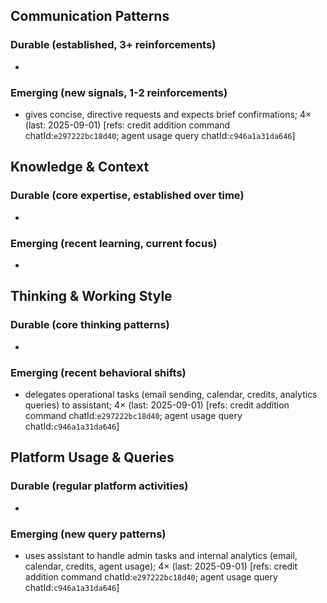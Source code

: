 ## Communication Patterns
### Durable (established, 3+ reinforcements)
-

### Emerging (new signals, 1-2 reinforcements)
- gives concise, directive requests and expects brief confirmations; 4× (last: 2025-09-01) [refs: credit addition command chatId:`e297222bc18d40`; agent usage query chatId:`c946a1a31da646`]

## Knowledge & Context
### Durable (core expertise, established over time)
-

### Emerging (recent learning, current focus)
-

## Thinking & Working Style
### Durable (core thinking patterns)
-

### Emerging (recent behavioral shifts)
- delegates operational tasks (email sending, calendar, credits, analytics queries) to assistant; 4× (last: 2025-09-01) [refs: credit addition command chatId:`e297222bc18d40`; agent usage query chatId:`c946a1a31da646`]

## Platform Usage & Queries
### Durable (regular platform activities)
-

### Emerging (new query patterns)
- uses assistant to handle admin tasks and internal analytics (email, calendar, credits, agent usage); 4× (last: 2025-09-01) [refs: credit addition command chatId:`e297222bc18d40`; agent usage query chatId:`c946a1a31da646`]
